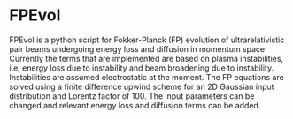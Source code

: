 # FPEvol
FPEvol is a python script for Fokker-Planck (FP) evolution of ultrarelativistic pair beams undergoing energy loss and diffusion in momentum space
Currently the terms that are implemented are based on plasma instabilities, i.e, energy loss due to instability and beam broadening due to instability. Instabilities are assumed electrostatic at the moment.
The FP equations are solved using a finite difference upwind scheme for an 2D Gaussian input distribution and Lorentz factor of 100. The input parameters can be changed and relevant energy loss and diffusion terms can be added.
